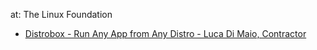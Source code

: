 at: The Linux Foundation
- [Distrobox - Run Any App from Any Distro - Luca Di Maio, Contractor](https://youtu.be/eM1p47tow4o)
